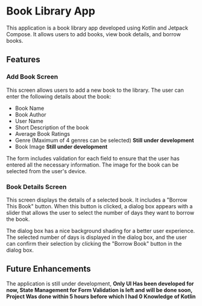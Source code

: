 # Book Library App

This application is a book library app developed using Kotlin and Jetpack Compose. It allows users to add books, view book details, and borrow books.

## Features

### Add Book Screen

This screen allows users to add a new book to the library. The user can enter the following details about the book:

- Book Name
- Book Author
- User Name
- Short Description of the book
- Average Book Ratings
- Genre (Maximum of 4 genres can be selected) **Still under development**
- Book Image **Still under development**

The form includes validation for each field to ensure that the user has entered all the necessary information. The image for the book can be selected from the user's device.

### Book Details Screen

This screen displays the details of a selected book. It includes a "Borrow This Book" button. When this button is clicked, a dialog box appears with a slider that allows the user to select the number of days they want to borrow the book.

The dialog box has a nice background shading for a better user experience. The selected number of days is displayed in the dialog box, and the user can confirm their selection by clicking the "Borrow Book" button in the dialog box.

## Future Enhancements

The application is still under development, **Only UI Has been developed for now, State Management for Form Validation is left and will be done soon, Project Was done within 5 hours before which I had 0 Knowledge of Kotlin**